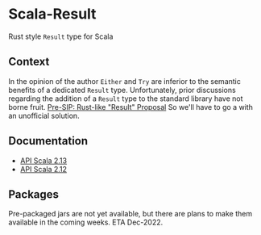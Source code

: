 # Scala-Result

Rust style `Result` type for Scala

## Context

In the opinion of the author `Either` and `Try` are inferior to the semantic benefits of a dedicated `Result` type.
Unfortunately, prior discussions regarding the addition of a `Result` type to the standard library have not borne fruit. 
[Pre-SIP: Rust-like "Result" Proposal](https://contributors.scala-lang.org/t/pre-sip-proposal-of-introducing-a-rust-like-type-result/3497)
So we'll have to go a with an unofficial solution.

## Documentation

* [API Scala 2.13](./scala-2.13/api/scala_result)
* [API Scala 2.12](./scala-2.12/api/scala_result)

## Packages

Pre-packaged jars are not yet available, but there are plans to make them available in the coming weeks. ETA Dec-2022.

